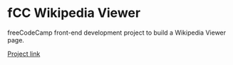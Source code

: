 # fCC Wikipedia Viewer

freeCodeCamp front-end development project to build a Wikipedia Viewer page.

[Project link](https://hkuz.github.io/fCCWikipediaViewer/)
